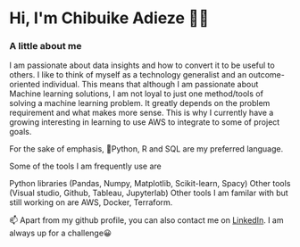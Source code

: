 # Hi, I'm Chibuike Adieze 👋👋



### A little about me
I am passionate about data insights and how to convert it to be useful to others. I like to think of myself as a technology generalist and an outcome-oriented individual. This means that although I am passionate about Machine learning solutions, I am not loyal to just one method/tools of solving a machine learning problem. It greatly depends on the problem requirement and what makes more sense. This is why I currently have a growing interesting in learning to use AWS to integrate to some of project goals.



For the sake of emphasis, 🐍Python, R and SQL are my preferred language.

Some of the tools I am frequently use are

Python libraries (Pandas, Numpy, Matplotlib, Scikit-learn, Spacy)
Other tools (Visual studio, Github, Tableau, Jupyterlab)
Other tools I am familar with but still working on are
AWS, Docker, Terraform.

📫  Apart from my github profile, you can also contact me on [LinkedIn](www.linkedin.com/in/chibuike-adieze). I am always up for a challenge😀


<!---
chibuikeadieze/chibuikeadieze is a ✨ special ✨ repository because its `README.md` (this file) appears on your GitHub profile.
You can click the Preview link to take a look at your changes.
--->
